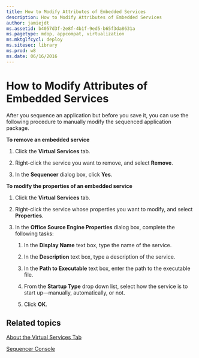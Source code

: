 ```yaml
---
title: How to Modify Attributes of Embedded Services
description: How to Modify Attributes of Embedded Services
author: jamiejdt
ms.assetid: b4057d3f-2e8f-4b1f-9ed5-b65f3da8631a
ms.pagetype: mdop, appcompat, virtualization
ms.mktglfcycl: deploy
ms.sitesec: library
ms.prod: w8
ms.date: 06/16/2016
---
```



# How to Modify Attributes of Embedded Services


After you sequence an application but before you save it, you can use the following procedure to manually modify the sequenced application package.

**To remove an embedded service**

1.  Click the **Virtual Services** tab.

2.  Right-click the service you want to remove, and select **Remove**.

3.  In the **Sequencer** dialog box, click **Yes**.

**To modify the properties of an embedded service**

1.  Click the **Virtual Services** tab.

2.  Right-click the service whose properties you want to modify, and select **Properties**.

3.  In the **Office Source Engine Properties** dialog box, complete the following tasks:

    1.  In the **Display Name** text box, type the name of the service.

    2.  In the **Description** text box, type a description of the service.

    3.  In the **Path to Executable** text box, enter the path to the executable file.

    4.  From the **Startup Type** drop down list, select how the service is to start up—manually, automatically, or not.

    5.  Click **OK**.

## Related topics


[About the Virtual Services Tab](about-the-virtual-services-tab.md)

[Sequencer Console](sequencer-console.md)

 

 





